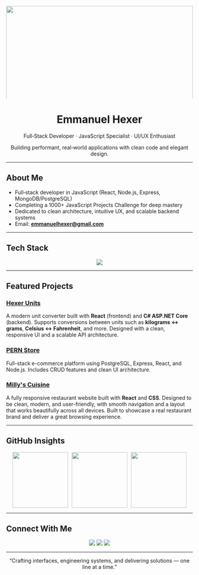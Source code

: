 <!-- BANNER -->
<p align="center">
  <img 
    src="https://camo.githubusercontent.com/64caf9016869591bbcf79720ad78d0645d4ae11549961c8f47f9cb595838b2e3/68747470733a2f2f63646e612e61727473746174696f6e2e636f6d2f702f6173736574732f696d616765732f696d616765732f3032312f3732302f3932302f6f726967696e616c2f706978656c2d6a6566662d6d6172696f2e6769663f31353732373039343333" 
    width="800"
    style="height: 300px; max-height: 250px; width: 100%; object-fit: cover; display: block; margin: 0 auto;"
  />
</p>


<h1 align="center">Emmanuel Hexer</h1>
<p align="center">
  Full‑Stack Developer · JavaScript Specialist · UI/UX Enthusiast
</p>
<p align="center">
  Building performant, real‑world applications with clean code and elegant design.
</p>

---

## About Me

- Full‑stack developer in JavaScript (React, Node.js, Express, MongoDB/PostgreSQL)
- Completing a 1000+ JavaScript Projects Challenge for deep mastery
- Dedicated to clean architecture, intuitive UX, and scalable backend systems
- Email: **emmanuelhexer@gmail.com**

---

## Tech Stack

<p align="center">
  <img src="https://skillicons.dev/icons?i=js,ts,react,nodejs,express,postgres,mongodb,html,css,tailwind,git,github" />
</p>

---

## Featured Projects

### [Hexer Units](https://github.com/Emmanuelhexer/hexerunits-frontend)
A modern unit converter built with **React** (frontend) and **C# ASP.NET Core** (backend). Supports conversions between units such as **kilograms ↔ grams**, **Celsius ↔ Fahrenheit**, and more. Designed with a clean, responsive UI and a scalable API architecture.


### [PERN Store](https://github.com/Emmanuelhexer/product-store)
Full-stack e-commerce platform using PostgreSQL, Express, React, and Node.js. Includes CRUD features and clean UI architecture.

### [Milly's Cuisine](https://www.millyscuisine.com/)
A fully responsive restaurant website built with **React** and **CSS**. Designed to be clean, modern, and user-friendly, with smooth navigation and a layout that works beautifully across all devices. Built to showcase a real restaurant brand and deliver a great browsing experience.



---

## GitHub Insights

<div align="center" style="display: flex; flex-wrap: wrap; justify-content: center; gap: 10px;">
  <img src="https://github-readme-stats.vercel.app/api?username=Emmanuelhexer&show_icons=true&theme=transparent&hide_title=true&hide_border=true&custom_title=GitHub+Stats" height="150" />
  <img src="https://github-readme-streak-stats.herokuapp.com/?user=Emmanuelhexer&theme=transparent&hide_border=true" height="150" />
  <img src="https://github-readme-stats.vercel.app/api/top-langs/?username=Emmanuelhexer&layout=compact&theme=transparent&hide_border=true" height="150" />
</div>

---

## Connect With Me

<p align="center">
  <a href="https://linkedin.com/in/Emmanuelhexer"><img src="https://img.shields.io/badge/LinkedIn-0A66C2?style=for-the-badge&logo=linkedin&logoColor=white"/></a>
  <a href="mailto:emmanuelhexer@gmail.com"><img src="https://img.shields.io/badge/Email-D14836?style=for-the-badge&logo=gmail&logoColor=white"/></a>
  <a href="https://twitter.com/Emmanuelhexer"><img src="https://img.shields.io/badge/Twitter-1DA1F2?style=for-the-badge&logo=twitter&logoColor=white"/></a>
</p>

---

<p align="center">
  “Crafting interfaces, engineering systems, and delivering solutions — one line at a time.”
</p>
